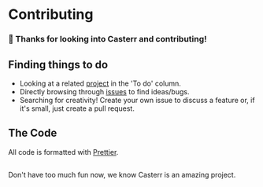 # Contributing

### :tada: Thanks for looking into Casterr and contributing!

## Finding things to do

- Looking at a related [project](https://github.com/orgs/sbondCo/projects) in the 'To do' column.
- Directly browsing through [issues](https://github.com/sbondCo/Casterr/issues) to find ideas/bugs.
- Searching for creativity! Create your own issue to discuss a feature or, if it's small, just create a pull request.

## The Code

All code is formatted with [Prettier](https://prettier.io).

##

Don't have too much fun now, we know Casterr is an amazing project.
